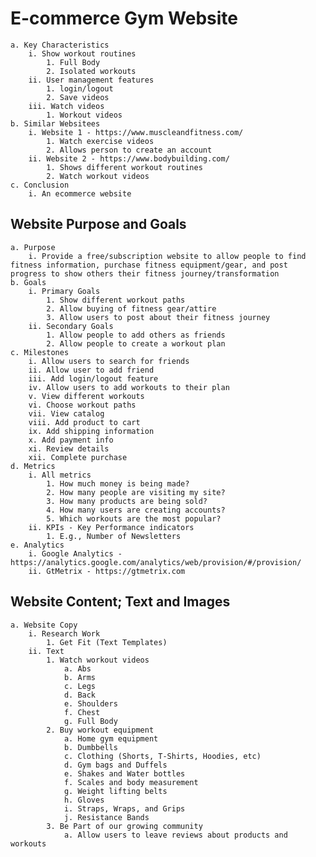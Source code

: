 # E-commerce Gym Website
	a. Key Characteristics
		i. Show workout routines
			1. Full Body
			2. Isolated workouts
		ii. User management features
			1. login/logout
			2. Save videos
		iii. Watch videos
			1. Workout videos
	b. Similar Websitees
		i. Website 1 - https://www.muscleandfitness.com/
			1. Watch exercise videos
			2. Allows person to create an account
		ii. Website 2 - https://www.bodybuilding.com/
			1. Shows different workout routines
			2. Watch workout videos
	c. Conclusion
		i. An ecommerce website
## Website Purpose and Goals
	a. Purpose
		i. Provide a free/subscription website to allow people to find fitness information, purchase fitness equipment/gear, and post progress to show others their fitness journey/transformation
	b. Goals	
		i. Primary Goals
			1. Show different workout paths
			2. Allow buying of fitness gear/attire
			3. Allow users to post about their fitness journey
		ii. Secondary Goals
			1. Allow people to add others as friends
			2. Allow people to create a workout plan
	c. Milestones
		i. Allow users to search for friends
		ii. Allow user to add friend
		iii. Add login/logout feature
		iv. Allow users to add workouts to their plan
		v. View different workouts
		vi. Choose workout paths
		vii. View catalog
		viii. Add product to cart
		ix. Add shipping information
		x. Add payment info
		xi. Review details
		xii. Complete purchase
	d. Metrics
		i. All metrics
			1. How much money is being made?
			2. How many people are visiting my site?
			3. How many products are being sold?
			4. How many users are creating accounts?
			5. Which workouts are the most popular?
		ii. KPIs - Key Performance indicators
			1. E.g., Number of Newsletters
	e. Analytics
		i. Google Analytics - https://analytics.google.com/analytics/web/provision/#/provision/
		ii. GtMetrix - https://gtmetrix.com
## Website Content; Text and Images

	a. Website Copy
		i. Research Work
			1. Get Fit (Text Templates)
		ii. Text
			1. Watch workout videos 
				a. Abs
				b. Arms
				c. Legs
				d. Back
				e. Shoulders
				f. Chest
				g. Full Body
			2. Buy workout equipment
				a. Home gym equipment
				b. Dumbbells
				c. Clothing (Shorts, T-Shirts, Hoodies, etc)
				d. Gym bags and Duffels
				e. Shakes and Water bottles
				f. Scales and body measurement
				g. Weight lifting belts
				h. Gloves
				i. Straps, Wraps, and Grips
				j. Resistance Bands
			3. Be Part of our growing community
				a. Allow users to leave reviews about products and workouts
		

			
	

	
